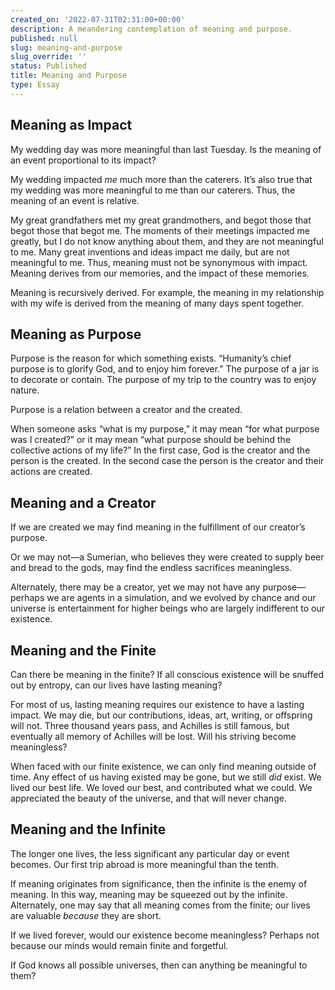 ```yaml
---
created_on: '2022-07-31T02:31:00+00:00'
description: A meandering contemplation of meaning and purpose.
published: null
slug: meaning-and-purpose
slug_override: ''
status: Published
title: Meaning and Purpose
type: Essay
---
```

## Meaning as Impact

My wedding day was more meaningful than last Tuesday. Is the meaning of an event proportional to its impact?

My wedding impacted *me* much more than the caterers. It’s also true that my wedding was more meaningful to me than our caterers. Thus, the meaning of an event is relative.

My great grandfathers met my great grandmothers, and begot those that begot those that begot me. The moments of their meetings impacted me greatly, but I do not know anything about them, and they are not meaningful to me. Many great inventions and ideas impact me daily, but are not meaningful to me. Thus, meaning must not be synonymous with impact. Meaning derives from our memories, and the impact of these memories.

Meaning is recursively derived. For example, the meaning in my relationship with my wife is derived from the meaning of many days spent together.

## Meaning as Purpose

Purpose is the reason for which something exists. “Humanity’s chief purpose is to glorify God, and to enjoy him forever.” The purpose of a jar is to decorate or contain. The purpose of my trip to the country was to enjoy nature.

Purpose is a relation between a creator and the created.

When someone asks “what is my purpose,” it may mean “for what purpose was I created?” or it may mean “what purpose should be behind the collective actions of my life?” In the first case, God is the creator and the person is the created. In the second case the person is the creator and their actions are created.

## Meaning and a Creator

If we are created we may find meaning in the fulfillment of our creator’s purpose.

Or we may not—a Sumerian, who believes they were created to supply beer and bread to the gods, may find the endless sacrifices meaningless.

Alternately, there may be a creator, yet we may not have any purpose—perhaps we are agents in a simulation, and we evolved by chance and our universe is entertainment for higher beings who are largely indifferent to our existence.

## Meaning and the Finite

Can there be meaning in the finite? If all conscious existence will be snuffed out by entropy, can our lives have lasting meaning?

For most of us, lasting meaning requires our existence to have a lasting impact. We may die, but our contributions, ideas, art, writing, or offspring will not. Three thousand years pass, and Achilles is still famous, but eventually all memory of Achilles will be lost. Will his striving become meaningless?

When faced with our finite existence, we can only find meaning outside of time. Any effect of us having existed may be gone, but we still *did* exist. We lived our best life. We loved our best, and contributed what we could. We appreciated the beauty of the universe, and that will never change.

## Meaning and the Infinite

The longer one lives, the less significant any particular day or event becomes. Our first trip abroad is more meaningful than the tenth.

If meaning originates from significance, then the infinite is the enemy of meaning. In this way, meaning may be squeezed out by the infinite. Alternately, one may say that all meaning comes from the finite; our lives are valuable *because* they are short.

If we lived forever, would our existence become meaningless? Perhaps not because our minds would remain finite and forgetful.

If God knows all possible universes, then can anything be meaningful to them?
